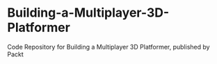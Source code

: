 # Building-a-Multiplayer-3D-Platformer
Code Repository for Building a Multiplayer 3D Platformer, published by Packt
